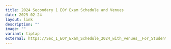 ```yaml
---
title: 2024 Secondary 1 EOY Exam Schedule and Venues
date: 2025-02-24
layout: link
description: ""
image: ""
variant: tiptap
external: https://Sec_1_EOY_Exam_Schedule_2024_with_venues__For_Students___Sherlyn_Tan
---
```

